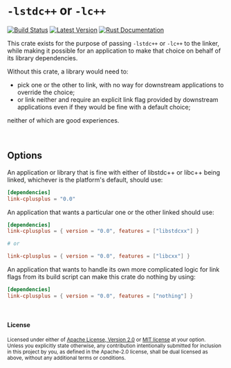 `-lstdc++` or `-lc++`
=====================

[![Build Status](https://api.travis-ci.com/dtolnay/link-cplusplus.svg?branch=master)](https://travis-ci.com/dtolnay/link-cplusplus)
[![Latest Version](https://img.shields.io/crates/v/link-cplusplus.svg)](https://crates.io/crates/link-cplusplus)
[![Rust Documentation](https://img.shields.io/badge/api-rustdoc-blue.svg)](https://docs.rs/link-cplusplus)

This crate exists for the purpose of passing `-lstdc++` or `-lc++` to the
linker, while making it possible for an application to make that choice on
behalf of its library dependencies.

Without this crate, a library would need to:

- pick one or the other to link, with no way for downstream applications to
  override the choice;
- or link neither and require an explicit link flag provided by downstream
  applications even if they would be fine with a default choice;

neither of which are good experiences.

<br>

## Options

An application or library that is fine with either of libstdc++ or libc++ being
linked, whichever is the platform's default, should use:

```toml
[dependencies]
link-cplusplus = "0.0"
```

An application that wants a particular one or the other linked should use:

```toml
[dependencies]
link-cplusplus = { version = "0.0", features = ["libstdcxx"] }

# or

link-cplusplus = { version = "0.0", features = ["libcxx"] }
```

An application that wants to handle its own more complicated logic for link
flags from its build script can make this crate do nothing by using:

```toml
[dependencies]
link-cplusplus = { version = "0.0", features = ["nothing"] }
```

<br>

#### License

<sup>
Licensed under either of <a href="LICENSE-APACHE">Apache License, Version
2.0</a> or <a href="LICENSE-MIT">MIT license</a> at your option.
</sup>

<br>

<sub>
Unless you explicitly state otherwise, any contribution intentionally submitted
for inclusion in this project by you, as defined in the Apache-2.0 license,
shall be dual licensed as above, without any additional terms or conditions.
</sub>
